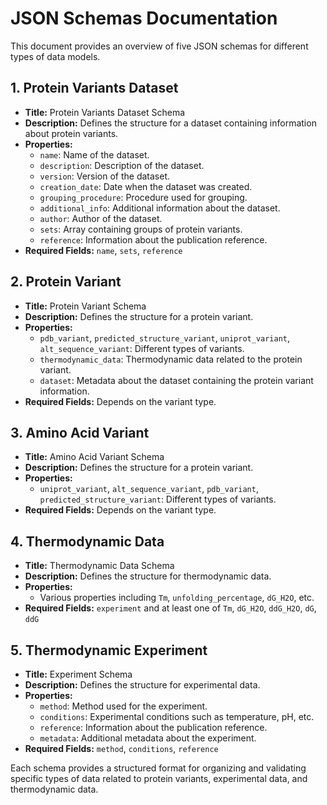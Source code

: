 # JSON Schemas Documentation

This document provides an overview of five JSON schemas for different types of data models.

## 1. Protein Variants Dataset

- **Title:** Protein Variants Dataset Schema
- **Description:** Defines the structure for a dataset containing information about protein variants.
- **Properties:**
  - `name`: Name of the dataset.
  - `description`: Description of the dataset.
  - `version`: Version of the dataset.
  - `creation_date`: Date when the dataset was created.
  - `grouping_procedure`: Procedure used for grouping.
  - `additional_info`: Additional information about the dataset.
  - `author`: Author of the dataset.
  - `sets`: Array containing groups of protein variants.
  - `reference`: Information about the publication reference.
- **Required Fields:** `name`, `sets`, `reference`

## 2. Protein Variant

- **Title:** Protein Variant Schema
- **Description:** Defines the structure for a protein variant.
- **Properties:**
  - `pdb_variant`, `predicted_structure_variant`, `uniprot_variant`, `alt_sequence_variant`: Different types of variants.
  - `thermodynamic_data`: Thermodynamic data related to the protein variant.
  - `dataset`: Metadata about the dataset containing the protein variant information.
- **Required Fields:** Depends on the variant type.

## 3. Amino Acid Variant

- **Title:** Amino Acid Variant Schema
- **Description:** Defines the structure for a protein variant.
- **Properties:**
  - `uniprot_variant`, `alt_sequence_variant`, `pdb_variant`, `predicted_structure_variant`: Different types of variants.
- **Required Fields:** Depends on the variant type.

## 4. Thermodynamic Data

- **Title:** Thermodynamic Data Schema
- **Description:** Defines the structure for thermodynamic data.
- **Properties:**
  - Various properties including `Tm`, `unfolding_percentage`, `dG_H2O`, etc.
- **Required Fields:** `experiment` and at least one of `Tm`, `dG_H2O`, `ddG_H2O`, `dG`, `ddG`

## 5. Thermodynamic Experiment

- **Title:** Experiment Schema
- **Description:** Defines the structure for experimental data.
- **Properties:**
  - `method`: Method used for the experiment.
  - `conditions`: Experimental conditions such as temperature, pH, etc.
  - `reference`: Information about the publication reference.
  - `metadata`: Additional metadata about the experiment.
- **Required Fields:** `method`, `conditions`, `reference`

Each schema provides a structured format for organizing and validating specific types of data related to protein variants, experimental data, and thermodynamic data.

